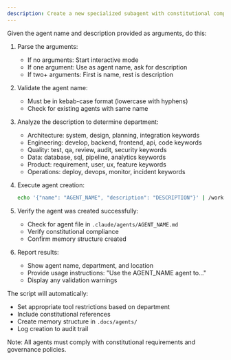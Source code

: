 ```yaml
---
description: Create a new specialized subagent with constitutional compliance and proper department classification.
---
```


Given the agent name and description provided as arguments, do this:

1. Parse the arguments:
   - If no arguments: Start interactive mode
   - If one argument: Use as agent name, ask for description
   - If two+ arguments: First is name, rest is description

2. Validate the agent name:
   - Must be in kebab-case format (lowercase with hyphens)
   - Check for existing agents with same name

3. Analyze the description to determine department:
   - Architecture: system, design, planning, integration keywords
   - Engineering: develop, backend, frontend, api, code keywords
   - Quality: test, qa, review, audit, security keywords
   - Data: database, sql, pipeline, analytics keywords
   - Product: requirement, user, ux, feature keywords
   - Operations: deploy, devops, monitor, incident keywords

4. Execute agent creation:
   ```bash
   echo '{"name": "AGENT_NAME", "description": "DESCRIPTION"}' | /workspaces/ioun-ai/.specify/scripts/bash/create-agent.sh --json
   ```

5. Verify the agent was created successfully:
   - Check for agent file in `.claude/agents/AGENT_NAME.md`
   - Verify constitutional compliance
   - Confirm memory structure created

6. Report results:
   - Show agent name, department, and location
   - Provide usage instructions: "Use the AGENT_NAME agent to..."
   - Display any validation warnings

The script will automatically:
- Set appropriate tool restrictions based on department
- Include constitutional references
- Create memory structure in `.docs/agents/`
- Log creation to audit trail

Note: All agents must comply with constitutional requirements and governance policies.